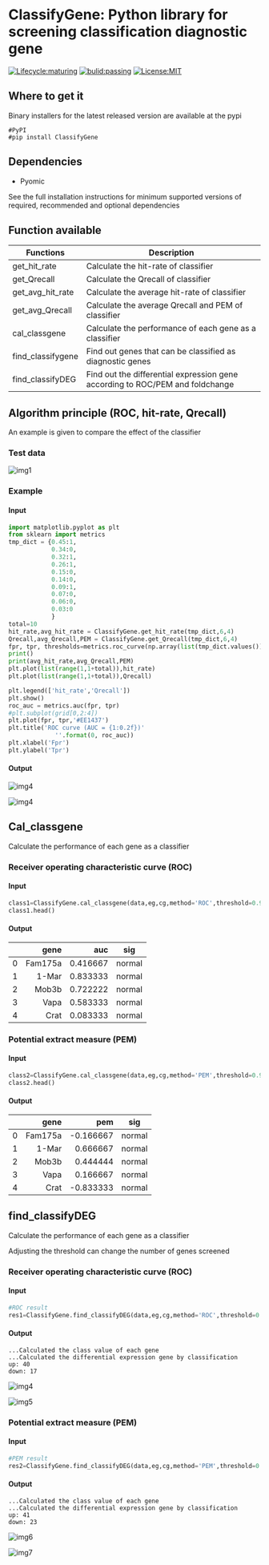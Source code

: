 # **ClassifyGene: Python library for screening classification diagnostic gene**

[![Lifecycle:maturing](https://img.shields.io/badge/lifecycle-maturing-blue.svg)](https://www.tidyverse.org/lifecycle/#maturing)
[![bulid:passing](https://img.shields.io/appveyor/build/gruntjs/grunt)](https://img.shields.io/appveyor/build/gruntjs/grunt)
[![License:MIT](https://img.shields.io/apm/l/vim-mode)](https://img.shields.io/apm/l/vim-mode)



## Where to get it

Binary installers for the latest released version are available at the pypi

    #PyPI
    #pip install ClassifyGene

## Dependencies

- Pyomic

See the full installation instructions for minimum supported versions of required, recommended and optional dependencies

## Function available

| Functions         | Description                                                  |
| ----------------- | ------------------------------------------------------------ |
| get_hit_rate      | Calculate the hit-rate of classifier                         |
| get_Qrecall       | Calculate the Qrecall of classifier                          |
| get_avg_hit_rate  | Calculate the average hit-rate of classifier                 |
| get_avg_Qrecall   | Calculate the average Qrecall and PEM of classifier          |
| cal_classgene     | Calculate the performance of each gene as a classifier       |
| find_classifygene | Find out genes that can be classified as diagnostic genes    |
| find_classifyDEG  | Find out the differential expression gene according to ROC/PEM and foldchange |

## Algorithm principle (ROC, hit-rate, Qrecall)

An example is given to compare the effect of the classifier

### Test data

![img1](./sample/img1.png)

### Example

#### Input

```python
import matplotlib.pyplot as plt
from sklearn import metrics
tmp_dict = {0.45:1,
            0.34:0,
            0.32:1,
            0.26:1,
            0.15:0,
            0.14:0,
            0.09:1,
            0.07:0,
            0.06:0,
            0.03:0
            }
total=10
hit_rate,avg_hit_rate = ClassifyGene.get_hit_rate(tmp_dict,6,4)
Qrecall,avg_Qrecall,PEM = ClassifyGene.get_Qrecall(tmp_dict,6,4)
fpr, tpr, thresholds=metrics.roc_curve(np.array(list(tmp_dict.values())),np.array(list(tmp_dict.keys())))
print()
print(avg_hit_rate,avg_Qrecall,PEM)
plt.plot(list(range(1,1+total)),hit_rate)
plt.plot(list(range(1,1+total)),Qrecall)

plt.legend(['hit_rate','Qrecall'])
plt.show()
roc_auc = metrics.auc(fpr, tpr)
#plt.subplot(grid[0,2:4])
plt.plot(fpr, tpr,'#EE1437')
plt.title('ROC curve (AUC = {1:0.2f})'
             ''.format(0, roc_auc))
plt.xlabel('Fpr')
plt.ylabel('Tpr')
```

#### Output

![img4](./sample/img2.png)

![img4](./sample/img3.png)

## Cal_classgene

Calculate the performance of each gene as a classifier

### Receiver operating characteristic curve (ROC)

#### Input

```python
class1=ClassifyGene.cal_classgene(data,eg,cg,method='ROC',threshold=0.99)
class1.head()
```

#### Output

|      |    gene |      auc | sig    |
| ---: | ------: | -------: | ------ |
|    0 | Fam175a | 0.416667 | normal |
|    1 |   1-Mar | 0.833333 | normal |
|    2 |   Mob3b | 0.722222 | normal |
|    3 |    Vapa | 0.583333 | normal |
|    4 |    Crat | 0.083333 | normal |

### Potential extract measure (PEM)

#### Input

```python
class2=ClassifyGene.cal_classgene(data,eg,cg,method='PEM',threshold=0.99)
class2.head()
```

#### Output

|      |    gene |      pem | sig    |
| ---: | ------: | -------: | ------ |
|    0 | Fam175a | -0.166667 | normal |
|    1 |   1-Mar | 0.666667 | normal |
|    2 |   Mob3b | 0.444444 | normal |
|    3 |    Vapa | 0.166667 | normal |
|    4 |    Crat | -0.833333 | normal |

## find_classifyDEG

Calculate the performance of each gene as a classifier

Adjusting the threshold can change the number of genes screened

### Receiver operating characteristic curve (ROC)

#### Input

```python
#ROC result
res1=ClassifyGene.find_classifyDEG(data,eg,cg,method='ROC',threshold=0.99,log2fc=-1)
```

#### Output

```
...Calculated the class value of each gene
...Calculated the differential expression gene by classification
up: 40
down: 17
```

![img4](./sample/img4.png)

![img5](./sample/img5.png)

### Potential extract measure (PEM)

#### Input

```python
#PEM result
res2=ClassifyGene.find_classifyDEG(data,eg,cg,method='PEM',threshold=0.99,log2fc=-1)
```

#### Output

```
...Calculated the class value of each gene
...Calculated the differential expression gene by classification
up: 41
down: 23
```

![img6](./sample/img6.png)

![img7](./sample/img7.png)